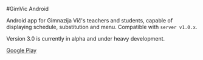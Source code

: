 #GimVic Android

Android app for Gimnazija Vič's teachers and students, capable of displaying schedule, substitution and menu. Compatible with `server v1.0.x`.

Version 3.0 is currently in alpha and under heavy development.

<a href="https://play.google.com/store/apps/details?id=com.zigapk.gimvic.suplence">Google Play</a>
